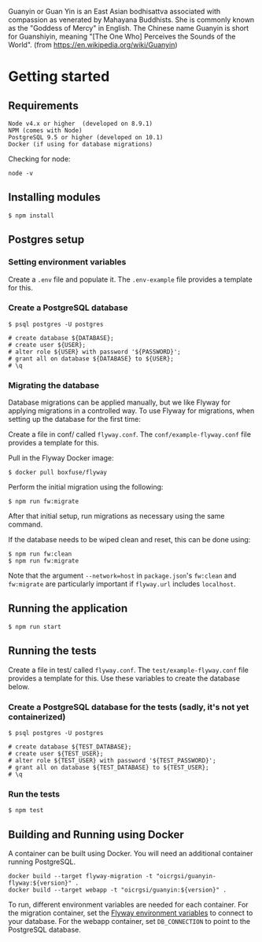 Guanyin or Guan Yin is an East Asian bodhisattva associated with compassion as venerated by Mahayana Buddhists. She is commonly known as the "Goddess of Mercy" in English. The Chinese name Guanyin is short for Guanshiyin, meaning "[The 
One Who] Perceives the Sounds of the World". (from https://en.wikipedia.org/wiki/Guanyin)

# Getting started

## Requirements

    Node v4.x or higher  (developed on 8.9.1)
    NPM (comes with Node)
    PostgreSQL 9.5 or higher (developed on 10.1)
    Docker (if using for database migrations)

Checking for node:

    node -v


## Installing modules

    $ npm install

## Postgres setup

### Setting environment variables

Create a `.env` file and populate it. The `.env-example` file provides a template for this.

### Create a PostgreSQL database

    $ psql postgres -U postgres

    # create database ${DATABASE};
    # create user ${USER};
    # alter role ${USER} with password '${PASSWORD}';
    # grant all on database ${DATABASE} to ${USER};
    # \q


### Migrating the database

Database migrations can be applied manually, but we like Flyway for applying migrations in a controlled way. To
use Flyway for migrations, when setting up the database for the first time:

Create a file in conf/ called `flyway.conf`. The `conf/example-flyway.conf` file provides a template for this.

Pull in the Flyway Docker image:

    $ docker pull boxfuse/flyway
    
Perform the initial migration using the following:

    $ npm run fw:migrate

After that initial setup, run migrations as necessary using the same command.

If the database needs to be wiped clean and reset, this can be done using:

    $ npm run fw:clean
    $ npm run fw:migrate

Note that the argument `--network=host` in `package.json`'s `fw:clean` and `fw:migrate` are particularly important if 
`flyway.url` includes `localhost`.

## Running the application

    $ npm run start

## Running the tests

Create a file in test/ called `flyway.conf`. The `test/example-flyway.conf` file provides a template for this. Use these
variables to create the database below.

### Create a PostgreSQL database for the tests (sadly, it's not yet containerized)

    $ psql postgres -U postgres

    # create database ${TEST_DATABASE};
    # create user ${TEST_USER};
    # alter role ${TEST_USER} with password '${TEST_PASSWORD}';
    # grant all on database ${TEST_DATABASE} to ${TEST_USER};
    # \q

### Run the tests

    $ npm test

## Building and Running using Docker
A container can be built using Docker. You will need an additional container
running PostgreSQL.

    docker build --target flyway-migration -t "oicrgsi/guanyin-flyway:${version}" .
    docker build --target webapp -t "oicrgsi/guanyin:${version}" .

To run, different environment variables are needed for each container. For the
migration container, set the [Flyway environment
variables](https://flywaydb.org/documentation/envvars) to connect to your
database. For the webapp container, set `DB_CONNECTION` to point to the
PostgreSQL database.
